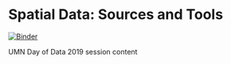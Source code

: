 # Spatial Data: Sources and Tools

[![Binder](https://mybinder.org/badge_logo.svg)](https://mybinder.org/v2/gh/wiringa/Spatial-Data-Sources-and-Tools/master?filepath=Spatial%20Data%20-%20Sources%20and%20Tools.ipynb)

UMN Day of Data 2019 session content
